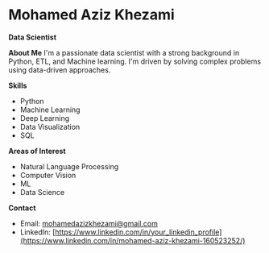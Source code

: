 # Mohamed Aziz Khezami

**Data Scientist**


**About Me**
I'm a passionate data scientist with a strong background in Python, ETL, and Machine learning. I'm driven by solving complex problems using data-driven approaches.

**Skills**
* Python
* Machine Learning
* Deep Learning
* Data Visualization
* SQL


**Areas of Interest**
* Natural Language Processing
* Computer Vision
* ML
* Data Science

**Contact**
* Email: mohamedazizkhezami@gmail.com
* LinkedIn: [https://www.linkedin.com/in/your_linkedin_profile](https://www.linkedin.com/in/mohamed-aziz-khezami-160523252/)
